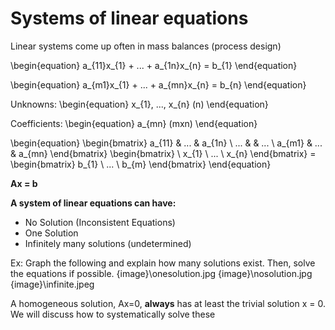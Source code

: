 # Systems of linear equations
Linear systems come up often in mass balances (process design)

\begin{equation}
a_{11}x_{1} + ... + a_{1n}x_{n} = b_{1}
\end{equation}



\begin{equation}
a_{m1}x_{1} + ... + a_{mn}x_{n} = b_{n}
\end{equation}


Unknowns: 
\begin{equation}
x_{1}, ..., x_{n} (n)
\end{equation}

Coefficients:
\begin{equation}
 a_{mn} (mxn)
 \end{equation}


\begin{equation}
\begin{bmatrix} a_{11} & ... & a_{1n} \\ ... &     & ... \\ a_{m1} & ... & a_{mn} \end{bmatrix}
\begin{bmatrix} \ x_{1} \\ ... \\ x_{n} \end{bmatrix} = 
\begin{bmatrix} b_{1} \\ ... \\ b_{m} \end{bmatrix} 
\end{equation}

**Ax = b**

**A system of linear equations can have:**
- No Solution (Inconsistent Equations)
- One Solution
- Infinitely many solutions (undetermined)

Ex: Graph the following and explain how many solutions exist. Then, solve the equations if possible.
{image}\onesolution.jpg
{image}\nosolution.jpg
{image}\infinite.jpeg

A homogeneous solution, Ax=0, **always** has at least the trivial solution x = 0. We will discuss how to systematically solve these